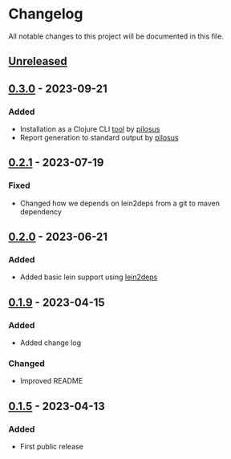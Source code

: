 # Changelog

All notable changes to this project will be documented in this file.

## [Unreleased]

<!-- ### Added -->
<!-- ### Fixed -->
<!-- ### Changed -->
<!-- ### Removed -->

## [0.3.0] - 2023-09-21

### Added

- Installation as a Clojure CLI [tool](https://clojure.org/reference/deps_and_cli#tool_install) by [pilosus](https://github.com/pilosus)
- Report generation to standard output by [pilosus](https://github.com/pilosus)

## [0.2.1] - 2023-07-19

### Fixed

- Changed how we depends on lein2deps from a git to maven dependency

## [0.2.0] - 2023-06-21

### Added

- Added basic lein support using [lein2deps](https://github.com/borkdude/lein2deps)

## [0.1.9] - 2023-04-15

### Added

- Added change log

### Changed

- Improved README

## [0.1.5] - 2023-04-13

### Added

- First public release

[unreleased]: https://github.com/scarletcomply/license-finder/compare/v0.3.0...HEAD
[0.3.0]: https://github.com/scarletcomply/license-finder/compare/v0.2.1...v0.3.0
[0.2.1]: https://github.com/scarletcomply/license-finder/compare/v0.2.0...v0.2.1
[0.2.0]: https://github.com/scarletcomply/license-finder/compare/v0.1.9...v0.2.0
[0.1.9]: https://github.com/scarletcomply/license-finder/compare/v0.1.5...v0.1.9
[0.1.5]: https://github.com/scarletcomply/license-finder/releases/tag/v0.1.5

